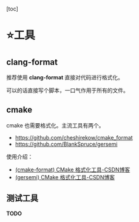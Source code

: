 [toc]

# ⭐工具

## clang-format

推荐使用 **clang-format** 直接对代码进行格式化。

可以的话直接写个脚本，一口气作用于所有的文件。

## cmake

cmake 也需要格式化。主流工具有两个。

- https://github.com/cheshirekow/cmake_format
- https://github.com/BlankSpruce/gersemi

使用介绍：

- [(cmake-format) CMake 格式化工具-CSDN博客](https://blog.csdn.net/CUBE_lotus/article/details/143246435)
- [(gersemi) CMake 格式化工具-CSDN博客](https://blog.csdn.net/CUBE_lotus/article/details/143221797)

## 测试工具

**TODO**